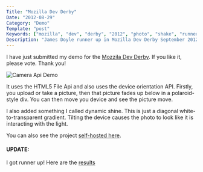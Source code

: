 ```yaml
---
Title: "Mozilla Dev Derby"
Date: "2012-08-29"
Category: "Demo"
Template: "post"
Keywords: ["mozilla", "dev", "derby", "2012", "photo", "shake", "runner", "up", "august", "camera", "api"]
Description: "James Doyle runner up in Mozilla Dev Derby September 2012"
---
```


I have just submitted my demo for the [Mozzila Dev Derby](https://developer.mozilla.org/en-US/demos/detail/photo-shake "Photo Shake Page"). If you like it, please vote. Thank you!

<div class="center">
  <img src="http://ohdoylerules.com/content/images/james2doyle-Camera-Api-Demo2111.png" alt="Camera Api Demo" >
</div>

It uses the HTML5 File Api and also uses the device orientation API. Firstly, you upload or take a picture, then that picture fades up below in a polaroid-style div. You can then move you device and see the picture move.

I also added something I called dynamic shine. This is just a diagonal white-to-transparent gradient. Tilting the device causes the photo to look like it is interacting with the light.

You can also see the project [self-hosted here](http://ohdoylerules.com/test/cameraapi/ "photo shake").

#### UPDATE:

I got runner up! Here are the [results](https://hacks.mozilla.org/2012/09/announcing-the-august-dev-derby-winners/ "Mozilla Dev Derby August")
